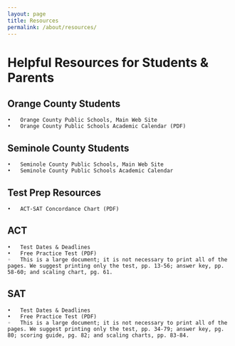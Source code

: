 ```yaml
---
layout: page
title: Resources
permalink: /about/resources/
---
```


# Helpful Resources for Students & Parents

## Orange County Students
	•	Orange County Public Schools, Main Web Site
	•	Orange County Public Schools Academic Calendar (PDF)

## Seminole County Students
	•	Seminole County Public Schools, Main Web Site
	•	Seminole County Public Schools Academic Calendar
 
## Test Prep Resources
	•	ACT-SAT Concordance Chart (PDF)

## ACT
	•	Test Dates & Deadlines
	•	Free Practice Test (PDF)
	◦	This is a large document; it is not necessary to print all of the pages. We suggest printing only the test, pp. 13-56; answer key, pp. 58-60; and scaling chart, pg. 61.

## SAT
	•	Test Dates & Deadlines
	•	Free Practice Test (PDF)
	◦	This is a large document; it is not necessary to print all of the pages. We suggest printing only the test, pp. 34-79; answer key, pg. 80; scoring guide, pg. 82; and scaling charts, pp. 83-84.